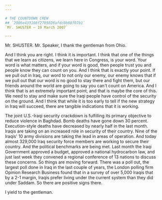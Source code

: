 ```yaml
---
---

# THE COUNTDOWN CREW
## `2986e433108f2705026afdc0b68f07b1`
`Mr. SHUSTER — 19 March 2007`

---
```



Mr. SHUSTER. Mr. Speaker, I thank the gentleman from Ohio.

And I think you are right. I think it is important. I think that one 
of the things that we learn as citizens, we learn here in Congress, is 
your word. Your word is what matters, and if your word is good, then 
people trust you and people know they can count on you. And I think 
that is exactly your point. If we pull out in Iraq, our word to not 
only our enemy, our enemy knows that if we pull out that our word is no 
good to stay there and fight them, but our friends around the world are 
going to say you can't count on America. And I think that is an 
extremely important point, and that is maybe the core of this. We need 
to stay and make sure the Iraqi people have control of the security on 
the ground. And I think that while it is too early to tell if the new 
strategy in Iraq will succeed, there are tangible indications that it 
is working.

The joint U.S.-Iraqi security crackdown is fulfilling its primary 
objective to reduce violence in Baghdad. Bomb deaths have gone down 30 
percent. Execution-style deaths have decreased by nearly half in the 
last month. Iraqis are taking on an increased role in security of their 
country. Nine of the Iraqis' 10 army divisions are taking the lead in 
areas of operation. And today almost 329,000 Iraq security force 
members are working to secure their country. And the political 
benchmarks are being met. Last month the Iraqi Government approved a 
budget, approved a national hydrocarbon law, and just last week they 
convened a regional conference of 13 nations to discuss these concerns. 
So things are moving forward. There was a poll out, the largest poll 
done in Iraq in the last couple of years, the London polling firm 
Opinion Research Business found that in a survey of over 5,000 Iraqis 
that by a 2-1 margin, Iraqis prefer living under the current system 
than they did under Saddam. So there are positive signs there.

I yield to the gentleman.